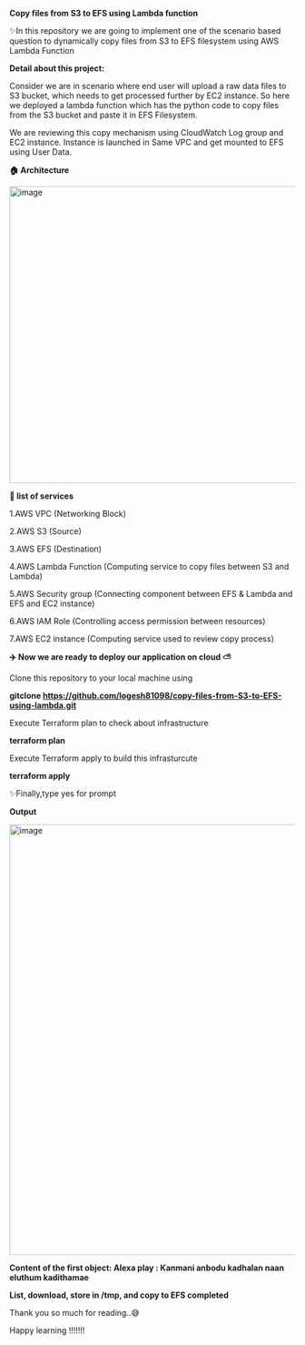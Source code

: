 **Copy files from S3 to EFS using Lambda function**

✨In this repository we are going to implement one of the scenario based question to dynamically copy files from S3 to EFS filesystem using AWS Lambda Function 

**Detail about this project:**

Consider we are in scenario where end user will upload a raw data files to S3 bucket, which needs to get processed further by EC2 instance.  So here we deployed a lambda function which has the python code to copy files from the S3 bucket and paste it in EFS Filesystem.  

We are reviewing this copy mechanism using CloudWatch Log group and EC2 instance.  Instance is launched in Same VPC and get mounted to EFS using User Data.



**🏠 Architecture**

<img width="522" alt="image" src="https://github.com/logesh81098/copy-files-from-S3-to-EFS-using-lambda/assets/83343125/45f5df84-0be5-49f7-9dda-00adb2617cbd">


**📃 list of services**

1.AWS VPC (Networking Block)

2.AWS S3 (Source)

3.AWS EFS (Destination)

4.AWS Lambda Function (Computing service to copy files between S3 and Lambda)

5.AWS Security group (Connecting component between EFS & Lambda and EFS and EC2 instance)

6.AWS IAM Role (Controlling access permission between resources)

7.AWS EC2 instance (Computing service used to review copy process)

**✈️ Now we are ready to deploy our application on cloud ⛅**

Clone this repository to your local machine using 

**gitclone https://github.com/logesh81098/copy-files-from-S3-to-EFS-using-lambda.git**

Execute Terraform plan to check about infrastructure 

**terraform plan**

Execute Terraform apply to build this infrasturcute 

**terraform apply**

✨Finally,type yes for prompt 


**Output**

<img width="757" alt="image" src="https://github.com/logesh81098/copy-files-from-S3-to-EFS-using-lambda/assets/83343125/812bc26d-e8a0-4ba8-bc36-d7919dde9f89">

**Content of the first object: Alexa play : Kanmani anbodu kadhalan naan eluthum kadithamae**

**List, download, store in /tmp, and copy to EFS completed**

Thank you so much for reading..😅 

Happy learning !!!!!!!
